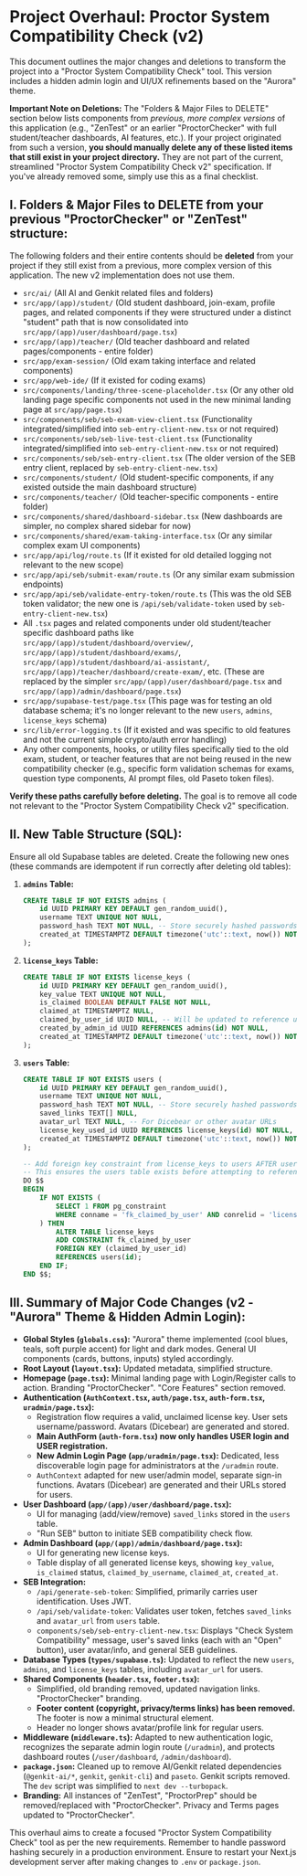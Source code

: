 
# Project Overhaul: Proctor System Compatibility Check (v2)

This document outlines the major changes and deletions to transform the project into a "Proctor System Compatibility Check" tool. This version includes a hidden admin login and UI/UX refinements based on the "Aurora" theme.

**Important Note on Deletions:** The "Folders & Major Files to DELETE" section below lists components from *previous, more complex versions* of this application (e.g., "ZenTest" or an earlier "ProctorChecker" with full student/teacher dashboards, AI features, etc.). If your project originated from such a version, **you should manually delete any of these listed items that still exist in your project directory.** They are not part of the current, streamlined "Proctor System Compatibility Check v2" specification. If you've already removed some, simply use this as a final checklist.

## I. Folders & Major Files to DELETE from your previous "ProctorChecker" or "ZenTest" structure:

The following folders and their entire contents should be **deleted** from your project if they still exist from a previous, more complex version of this application. The new v2 implementation does not use them.

*   `src/ai/` (All AI and Genkit related files and folders)
*   `src/app/(app)/student/` (Old student dashboard, join-exam, profile pages, and related components if they were structured under a distinct "student" path that is now consolidated into `src/app/(app)/user/dashboard/page.tsx`)
*   `src/app/(app)/teacher/` (Old teacher dashboard and related pages/components - entire folder)
*   `src/app/exam-session/` (Old exam taking interface and related components)
*   `src/app/web-ide/` (If it existed for coding exams)
*   `src/components/landing/three-scene-placeholder.tsx` (Or any other old landing page specific components not used in the new minimal landing page at `src/app/page.tsx`)
*   `src/components/seb/seb-exam-view-client.tsx` (Functionality integrated/simplified into `seb-entry-client-new.tsx` or not required)
*   `src/components/seb/seb-live-test-client.tsx` (Functionality integrated/simplified into `seb-entry-client-new.tsx` or not required)
*   `src/components/seb/seb-entry-client.tsx` (The older version of the SEB entry client, replaced by `seb-entry-client-new.tsx`)
*   `src/components/student/` (Old student-specific components, if any existed outside the main dashboard structure)
*   `src/components/teacher/` (Old teacher-specific components - entire folder)
*   `src/components/shared/dashboard-sidebar.tsx` (New dashboards are simpler, no complex shared sidebar for now)
*   `src/components/shared/exam-taking-interface.tsx` (Or any similar complex exam UI components)
*   `src/app/api/log/route.ts` (If it existed for old detailed logging not relevant to the new scope)
*   `src/app/api/seb/submit-exam/route.ts` (Or any similar exam submission endpoints)
*   `src/app/api/seb/validate-entry-token/route.ts` (This was the old SEB token validator; the new one is `/api/seb/validate-token` used by `seb-entry-client-new.tsx`)
*   All `.tsx` pages and related components under old student/teacher specific dashboard paths like `src/app/(app)/student/dashboard/overview/`, `src/app/(app)/student/dashboard/exams/`, `src/app/(app)/student/dashboard/ai-assistant/`, `src/app/(app)/teacher/dashboard/create-exam/`, etc. (These are replaced by the simpler `src/app/(app)/user/dashboard/page.tsx` and `src/app/(app)/admin/dashboard/page.tsx`)
*   `src/app/supabase-test/page.tsx` (This page was for testing an old database schema; it's no longer relevant to the new `users`, `admins`, `license_keys` schema)
*   `src/lib/error-logging.ts` (If it existed and was specific to old features and not the current simple crypto/auth error handling)
*   Any other components, hooks, or utility files specifically tied to the old exam, student, or teacher features that are not being reused in the new compatibility checker (e.g., specific form validation schemas for exams, question type components, AI prompt files, old Paseto token files).

**Verify these paths carefully before deleting.** The goal is to remove all code not relevant to the "Proctor System Compatibility Check v2" specification.

## II. New Table Structure (SQL):

Ensure all old Supabase tables are deleted. Create the following new ones (these commands are idempotent if run correctly after deleting old tables):

1.  **`admins` Table:**
    ```sql
    CREATE TABLE IF NOT EXISTS admins (
        id UUID PRIMARY KEY DEFAULT gen_random_uuid(),
        username TEXT UNIQUE NOT NULL,
        password_hash TEXT NOT NULL, -- Store securely hashed passwords
        created_at TIMESTAMPTZ DEFAULT timezone('utc'::text, now()) NOT NULL
    );
    ```

2.  **`license_keys` Table:**
    ```sql
    CREATE TABLE IF NOT EXISTS license_keys (
        id UUID PRIMARY KEY DEFAULT gen_random_uuid(),
        key_value TEXT UNIQUE NOT NULL,
        is_claimed BOOLEAN DEFAULT FALSE NOT NULL,
        claimed_at TIMESTAMPTZ NULL,
        claimed_by_user_id UUID NULL, -- Will be updated to reference users.id
        created_by_admin_id UUID REFERENCES admins(id) NOT NULL,
        created_at TIMESTAMPTZ DEFAULT timezone('utc'::text, now()) NOT NULL
    );
    ```

3.  **`users` Table:**
    ```sql
    CREATE TABLE IF NOT EXISTS users (
        id UUID PRIMARY KEY DEFAULT gen_random_uuid(),
        username TEXT UNIQUE NOT NULL,
        password_hash TEXT NOT NULL, -- Store securely hashed passwords
        saved_links TEXT[] NULL,
        avatar_url TEXT NULL, -- For Dicebear or other avatar URLs
        license_key_used_id UUID REFERENCES license_keys(id) NOT NULL,
        created_at TIMESTAMPTZ DEFAULT timezone('utc'::text, now()) NOT NULL
    );

    -- Add foreign key constraint from license_keys to users AFTER users table is created
    -- This ensures the users table exists before attempting to reference it.
    DO $$
    BEGIN
        IF NOT EXISTS (
            SELECT 1 FROM pg_constraint 
            WHERE conname = 'fk_claimed_by_user' AND conrelid = 'license_keys'::regclass
        ) THEN
            ALTER TABLE license_keys
            ADD CONSTRAINT fk_claimed_by_user
            FOREIGN KEY (claimed_by_user_id)
            REFERENCES users(id);
        END IF;
    END $$;
    ```

## III. Summary of Major Code Changes (v2 - "Aurora" Theme & Hidden Admin Login):

*   **Global Styles (`globals.css`):** "Aurora" theme implemented (cool blues, teals, soft purple accent) for light and dark modes. General UI components (cards, buttons, inputs) styled accordingly.
*   **Root Layout (`layout.tsx`):** Updated metadata, simplified structure.
*   **Homepage (`page.tsx`):** Minimal landing page with Login/Register calls to action. Branding "ProctorChecker". "Core Features" section removed.
*   **Authentication (`AuthContext.tsx`, `auth/page.tsx`, `auth-form.tsx`, `uradmin/page.tsx`):**
    *   Registration flow requires a valid, unclaimed license key. User sets username/password. Avatars (Dicebear) are generated and stored.
    *   **Main AuthForm (`auth-form.tsx`) now only handles USER login and USER registration.**
    *   **New Admin Login Page (`app/uradmin/page.tsx`):** Dedicated, less discoverable login page for administrators at the `/uradmin` route.
    *   `AuthContext` adapted for new user/admin model, separate sign-in functions. Avatars (Dicebear) are generated and their URLs stored for users.
*   **User Dashboard (`app/(app)/user/dashboard/page.tsx`):**
    *   UI for managing (add/view/remove) `saved_links` stored in the `users` table.
    *   "Run SEB" button to initiate SEB compatibility check flow.
*   **Admin Dashboard (`app/(app)/admin/dashboard/page.tsx`):**
    *   UI for generating new license keys.
    *   Table display of all generated license keys, showing `key_value`, `is_claimed` status, `claimed_by_username`, `claimed_at`, `created_at`.
*   **SEB Integration:**
    *   `/api/generate-seb-token`: Simplified, primarily carries user identification. Uses JWT.
    *   `/api/seb/validate-token`: Validates user token, fetches `saved_links` and `avatar_url` from `users` table.
    *   `components/seb/seb-entry-client-new.tsx`: Displays "Check System Compatibility" message, user's saved links (each with an "Open" button), user avatar/info, and general SEB guidelines.
*   **Database Types (`types/supabase.ts`):** Updated to reflect the new `users`, `admins`, and `license_keys` tables, including `avatar_url` for users.
*   **Shared Components (`header.tsx`, `footer.tsx`):**
    *   Simplified, old branding removed, updated navigation links. "ProctorChecker" branding.
    *   **Footer content (copyright, privacy/terms links) has been removed.** The footer is now a minimal structural element.
    *   Header no longer shows avatar/profile link for regular users.
*   **Middleware (`middleware.ts`):** Adapted to new authentication logic, recognizes the separate admin login route (`/uradmin`), and protects dashboard routes (`/user/dashboard`, `/admin/dashboard`).
*   **`package.json`:** Cleaned up to remove AI/Genkit related dependencies (`@genkit-ai/*`, `genkit`, `genkit-cli`) and `paseto`. Genkit scripts removed. The `dev` script was simplified to `next dev --turbopack`.
*   **Branding:** All instances of "ZenTest", "ProctorPrep" should be removed/replaced with "ProctorChecker". Privacy and Terms pages updated to "ProctorChecker".

This overhaul aims to create a focused "Proctor System Compatibility Check" tool as per the new requirements. Remember to handle password hashing securely in a production environment.
Ensure to restart your Next.js development server after making changes to `.env` or `package.json`.
    
    